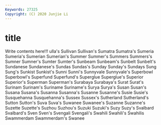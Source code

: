 ```yaml
---
Keywords: 27325
Copyright: (C) 2020 Junjie Li
---
```


# title

Write contents here!!!
ulla's 
Sullivan 
Sullivan's 
Sumatra
Sumatra's 
Sumeria 
Sumeria's 
Sumerian 
Sumerian's 
Summer 
Summer's 
Summers 
Summers's 
Sumner
Sumner's 
Sumter 
Sumter's 
Sunbeam 
Sunbeam's 
Sunbelt 
Sunbelt's 
Sundanese 
Sundanese's 
Sundas
Sundas's 
Sunday 
Sunday's 
Sundays 
Sung 
Sung's 
Sunkist 
Sunkist's 
Sunni 
Sunni's
Sunnyvale 
Sunnyvale's 
Superbowl 
Superbowl's 
Superfund 
Superfund's 
Superglue 
Superglue's 
Superior 
Superior's
Superman 
Superman's 
Surabaya 
Surabaya's 
Surat 
Surat's 
Surinam 
Surinam's 
Suriname 
Suriname's
Surya 
Surya's 
Susan 
Susan's 
Susana 
Susana's 
Susanna 
Susanna's 
Susanne 
Susanne's
Susie 
Susie's 
Susquehanna 
Susquehanna's 
Sussex 
Sussex's 
Sutherland 
Sutherland's 
Sutton 
Sutton's
Suva 
Suva's 
Suwanee 
Suwanee's 
Suzanne 
Suzanne's 
Suzette 
Suzette's 
Suzhou 
Suzhou's
Suzuki 
Suzuki's 
Suzy 
Suzy's 
Svalbard 
Svalbard's 
Sven 
Sven's 
Svengali 
Svengali's
Swahili 
Swahili's 
Swahilis 
Swammerdam 
Swammerdam's 
Swanee 
